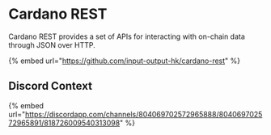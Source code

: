 # Cardano REST

Cardano REST provides a set of APIs for interacting with on-chain data through JSON over HTTP.

{% embed url="https://github.com/input-output-hk/cardano-rest" %}

## Discord Context

{% embed url="https://discordapp.com/channels/804069702572965888/804069702572965891/818726009540313098" %}





